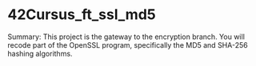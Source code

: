 # 42Cursus_ft_ssl_md5
Summary: This project is the gateway to the encryption branch. You will recode part of the OpenSSL program, specifically the MD5 and SHA-256 hashing algorithms.
